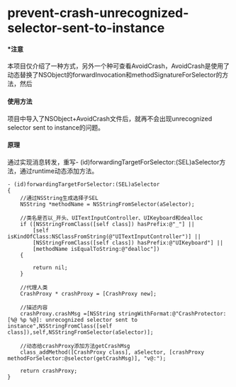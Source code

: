 # prevent-crash-unrecognized-selector-sent-to-instance

#### *注意
本项目仅介绍了一种方式，另外一个种可查看AvoidCrash，AvoidCrash是使用了动态替换了NSObject的forwardInvocation和methodSignatureForSelector的方法，然后


#### 使用方法

项目中导入了NSObject+AvoidCrash文件后，就再不会出现unrecognized selector sent to instance的问题。

#### 原理

通过实现消息转发，重写- (id)forwardingTargetForSelector:(SEL)aSelector方法，通过runtime动态添加方法。

```
- (id)forwardingTargetForSelector:(SEL)aSelector
{
    //通过NSString生成选择子SEL
    NSString *methodName = NSStringFromSelector(aSelector);
    
    //类名是否以_开头、UITextInputController、UIKeyboard和dealloc
    if ([NSStringFromClass([self class]) hasPrefix:@"_"] ||
        [self isKindOfClass:NSClassFromString(@"UITextInputController")] ||
        [NSStringFromClass([self class]) hasPrefix:@"UIKeyboard"] ||
        [methodName isEqualToString:@"dealloc"])
    {
        
        return nil;
    }
    
    //代理人类
    CrashProxy * crashProxy = [CrashProxy new];
    
    //描述内容
    crashProxy.crashMsg =[NSString stringWithFormat:@"CrashProtector: [%@ %p %@]: unrecognized selector sent to instance",NSStringFromClass([self class]),self,NSStringFromSelector(aSelector)];
    
    //动态给crashProxy添加方法getCrashMsg
    class_addMethod([CrashProxy class], aSelector, [crashProxy methodForSelector:@selector(getCrashMsg)], "v@:");
    
    return crashProxy;
}
```